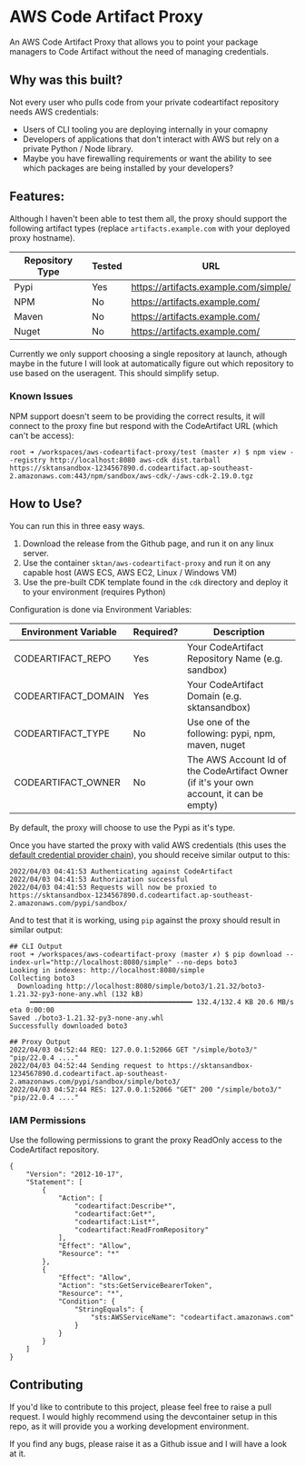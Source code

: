 # AWS Code Artifact Proxy

An AWS Code Artifact Proxy that allows you to point your package managers to Code Artifact without the need of managing credentials.
## Why was this built?

Not every user who pulls code from your private codeartifact repository needs AWS credentials:
 - Users of CLI tooling you are deploying internally in your comapny
 - Developers of applications that don't interact with AWS but rely on a private Python / Node library.
 - Maybe you have firewalling requirements or want the ability to see which packages are being installed by your developers?

## Features:

Although I haven't been able to test them all, the proxy should support the following artifact types (replace `artifacts.example.com` with your deployed proxy hostname).

| Repository Type | Tested | URL                                   |
| --------------- | ------ | ------------------------------------- |
| Pypi            | Yes    | https://artifacts.example.com/simple/ |
| NPM             | No     | https://artifacts.example.com/        |
| Maven           | No     | https://artifacts.example.com/        |
| Nuget           | No     | https://artifacts.example.com/        |

Currently we only support choosing a single repository at launch, athough maybe in the future I will look at automatically figure out which repository to use based on the useragent. This should simplify setup.

### Known Issues

NPM support doesn't seem to be providing the correct results, it will connect to the proxy fine but respond with the CodeArtifact URL (which can't be access):

```
root ➜ /workspaces/aws-codeartifact-proxy/test (master ✗) $ npm view --registry http://localhost:8080 aws-cdk dist.tarball
https://sktansandbox-1234567890.d.codeartifact.ap-southeast-2.amazonaws.com:443/npm/sandbox/aws-cdk/-/aws-cdk-2.19.0.tgz
```

## How to Use?

You can run this in three easy ways.

1. Download the release from the Github page, and run it on any linux server.
2. Use the container `sktan/aws-codeartifact-proxy` and run it on any capable host (AWS ECS, AWS EC2, Linux / Windows VM)
3. Use the pre-built CDK template found in the `cdk` directory and deploy it to your environment (requires Python)

Configuration is done via Environment Variables:

| Environment Variable |  Required? | Description             |
| -------------------- | ---------- | ----------------------- |
| CODEARTIFACT_REPO    | Yes        | Your CodeArtifact Repository Name (e.g. sandbox) |
| CODEARTIFACT_DOMAIN  | Yes        | Your CodeArtifact Domain (e.g. sktansandbox) |
| CODEARTIFACT_TYPE    | No         | Use one of the following: pypi, npm, maven, nuget |
| CODEARTIFACT_OWNER   | No         | The AWS Account Id of the CodeArtifact Owner (if it's your own account, it can be empty) |

By default, the proxy will choose to use the Pypi as it's type.

Once you have started the proxy with valid AWS credentials (this uses the [default credential provider chain](https://docs.aws.amazon.com/sdk-for-go/v1/developer-guide/configuring-sdk.html#specifying-credentials)), you should receive similar output to this:

```
2022/04/03 04:41:53 Authenticating against CodeArtifact
2022/04/03 04:41:53 Authorization successful
2022/04/03 04:41:53 Requests will now be proxied to https://sktansandbox-1234567890.d.codeartifact.ap-southeast-2.amazonaws.com/pypi/sandbox/
```

And to test that it is working, using `pip` against the proxy should result in similar output:

```
## CLI Output
root ➜ /workspaces/aws-codeartifact-proxy (master ✗) $ pip download --index-url="http://localhost:8080/simple" --no-deps boto3
Looking in indexes: http://localhost:8080/simple
Collecting boto3
  Downloading http://localhost:8080/simple/boto3/1.21.32/boto3-1.21.32-py3-none-any.whl (132 kB)
     ━━━━━━━━━━━━━━━━━━━━━━━━━━━━━━━━━━━━━━━━ 132.4/132.4 KB 20.6 MB/s eta 0:00:00
Saved ./boto3-1.21.32-py3-none-any.whl
Successfully downloaded boto3

## Proxy Output
2022/04/03 04:52:44 REQ: 127.0.0.1:52066 GET "/simple/boto3/" "pip/22.0.4 ...."
2022/04/03 04:52:44 Sending request to https://sktansandbox-1234567890.d.codeartifact.ap-southeast-2.amazonaws.com/pypi/sandbox/simple/boto3/
2022/04/03 04:52:44 RES: 127.0.0.1:52066 "GET" 200 "/simple/boto3/" "pip/22.0.4 ...."
```

### IAM Permissions

Use the following permissions to grant the proxy ReadOnly access to the CodeArtifact repository.

```
{
    "Version": "2012-10-17",
    "Statement": [
        {
            "Action": [
                "codeartifact:Describe*",
                "codeartifact:Get*",
                "codeartifact:List*",
                "codeartifact:ReadFromRepository"
            ],
            "Effect": "Allow",
            "Resource": "*"
        },
        {
            "Effect": "Allow",
            "Action": "sts:GetServiceBearerToken",
            "Resource": "*",
            "Condition": {
                "StringEquals": {
                    "sts:AWSServiceName": "codeartifact.amazonaws.com"
                }
            }
        }
    ]
}
```

## Contributing

If you'd like to contribute to this project, please feel free to raise a pull request. I would highly recommend using the devcontainer setup in this repo, as it will provide you a working development environment.

If you find any bugs, please raise it as a Github issue and I will have a look at it.
